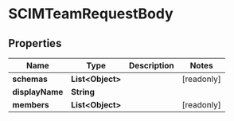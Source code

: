 

# SCIMTeamRequestBody


## Properties

| Name | Type | Description | Notes |
|------------ | ------------- | ------------- | -------------|
|**schemas** | **List&lt;Object&gt;** |  |  [readonly] |
|**displayName** | **String** |  |  |
|**members** | **List&lt;Object&gt;** |  |  [readonly] |




